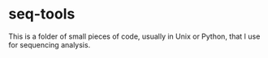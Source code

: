 # seq-tools

This is a folder of small pieces of code, usually in Unix or Python, that I use for sequencing analysis.
